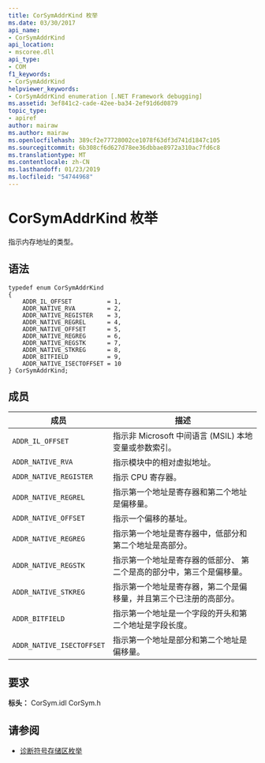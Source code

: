 ```yaml
---
title: CorSymAddrKind 枚举
ms.date: 03/30/2017
api_name:
- CorSymAddrKind
api_location:
- mscoree.dll
api_type:
- COM
f1_keywords:
- CorSymAddrKind
helpviewer_keywords:
- CorSymAddrKind enumeration [.NET Framework debugging]
ms.assetid: 3ef841c2-cade-42ee-ba34-2ef91d6d0879
topic_type:
- apiref
author: mairaw
ms.author: mairaw
ms.openlocfilehash: 389cf2e77728002ce1078f63df3d741d1847c105
ms.sourcegitcommit: 6b308cf6d627d78ee36dbbae8972a310ac7fd6c8
ms.translationtype: MT
ms.contentlocale: zh-CN
ms.lasthandoff: 01/23/2019
ms.locfileid: "54744968"
---
```

# <a name="corsymaddrkind-enumeration"></a>CorSymAddrKind 枚举
指示内存地址的类型。  
  
## <a name="syntax"></a>语法  
  
```  
typedef enum CorSymAddrKind  
{  
    ADDR_IL_OFFSET          = 1,  
    ADDR_NATIVE_RVA         = 2,  
    ADDR_NATIVE_REGISTER    = 3,  
    ADDR_NATIVE_REGREL      = 4,  
    ADDR_NATIVE_OFFSET      = 5,  
    ADDR_NATIVE_REGREG      = 6,  
    ADDR_NATIVE_REGSTK      = 7,  
    ADDR_NATIVE_STKREG      = 8,  
    ADDR_BITFIELD           = 9,  
    ADDR_NATIVE_ISECTOFFSET = 10  
} CorSymAddrKind;  
```  
  
## <a name="members"></a>成员  
  
|成员|描述|  
|------------|-----------------|  
|`ADDR_IL_OFFSET`|指示非 Microsoft 中间语言 (MSIL) 本地变量或参数索引。|  
|`ADDR_NATIVE_RVA`|指示模块中的相对虚拟地址。|  
|`ADDR_NATIVE_REGISTER`|指示 CPU 寄存器。|  
|`ADDR_NATIVE_REGREL`|指示第一个地址是寄存器和第二个地址是偏移量。|  
|`ADDR_NATIVE_OFFSET`|指示一个偏移的基址。|  
|`ADDR_NATIVE_REGREG`|指示第一个地址是寄存器中，低部分和第二个地址是高部分。|  
|`ADDR_NATIVE_REGSTK`|指示第一个地址是寄存器的低部分、 第二个是高的部分中，第三个是偏移量。|  
|`ADDR_NATIVE_STKREG`|指示第一个地址是寄存器，第二个是偏移量，并且第三个已注册的高部分。|  
|`ADDR_BITFIELD`|指示第一个地址是一个字段的开头和第二个地址是字段长度。|  
|`ADDR_NATIVE_ISECTOFFSET`|指示第一个地址是部分和第二个地址是偏移量。|  
  
## <a name="requirements"></a>要求  
 **标头：** CorSym.idl CorSym.h  
  
## <a name="see-also"></a>请参阅
- [诊断符号存储区枚举](../../../../docs/framework/unmanaged-api/diagnostics/diagnostics-symbol-store-enumerations.md)
